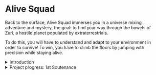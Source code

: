 # Alive Squad

Back to the surface, Alive Squad immerses you in a universe mixing adventure and mystery, the goal: to find your way through the bowels of Zuri, a hostile planet populated by extraterrestrials.
    
To do this, you will have to understand and adapt to your environment in order to survive! To win, you have to climb the floors by jumping with precision while staying alive.

<details>
<summary>Introduction</summary>
<br>
Alive Squad is developed by Clément Cotte, Matis Lima Barros, Ange Mercoyrol--Dol and Yanis Martin.
    
### Story

The story begins when a group of astronauts leave the overpopulated Earth in order to find a new habitable planet. Their ship being damaged by a storm of asteroids, they crash on a planet, Zuri. But when trying to get out of the ship, they slip to the bottom of a crevasse. The majority of the crew gets captured by a mysterious species living on this planet. 

Alone, Philippe avoids being captured but found at the bottom of a cave. His goal is simple, free his comrades and find a way to repair the ship to return to Earth.

    
### Gameplay 

It is a platform game where the character must arrive at the end of each
level by jumping from platform to platform as quickly as possible. The objective will be
to go up from floor to floor until the arrival. The player will interact with his environment,
and will for example have to avoid being detected by enemies. The games will be
in the form of levels, which will be unlockable by completing the previous level. 

Each level will have its particularity and will be unique. The game will get harder and harder level by
level. The player will discover the mechanics of the game as they go. You will have to be precise
and fast while on the move so you don't fall off and get lost.

### Game Style
Alive Squad is inspired by the famous video games Doodle Jump, Getting
Over It or Jump King. These three games have one thing in common, like Alive Squad, they have a
easy to understand concept however Doodle Jump is a game rather made for parties
fast and is easy unlike the other two which are complicated games, frustrating and
long. Alive Squad is a mix of both.

<p align="center">
  <img src="Images/Doodle-Jump-2068.png" width="300" height="300"> <img src="Images/jump-king-9373-6874.png" width="500" height="300">
  <img src="Images/getting-over-it.png" width="500" height="300">
</p>
</details>

<details>
<summary>Project progress: 1st Soutenance</summary>
<br>
    
### Progression 03/11/2022
    
The camera has been implemented and follow the character. Elements and collision boxes needed for levels have been created. The character and his movement animations have been set up. The main menu and the pause menu have also been implemented.

### Camera
The camera follows the character with the CameraFollow script. For this we tell it at each frame to move towards the Player adding 2/10 of a second of delay for
visual comfort.    
<p align="center">
  <img src="Images/Game.png" width="900" height="300"> 
</p>
    
### Modeling
Tilesets were imported and then cut into blocks to build the levels. Then a test platform was created to test the character's movements.
character. We then found graphics of astronaut video games on the internet on the internet that we used on the character. Then we managed the
Then we used the sprites to create animations and link them together.
<p align="center">
  <img src="Images/palette.png" width="570" height="430"> 
</p>
     
### Main menu
Main menu allows to quit the game, access to the settings (for the moment "FullScreen" and "Sound" are the two available settings), and allows you to choose your level by accessing the level menu (level 1 at the moment).
<p align="center">
  <img src="Images/Menu_principale.PNG" width="750" height="500"> 
</p>
    
### Pause menu
Pause menu has 2 buttons "Resume" and "Main, the first one removes the pause and the game continue; the second one returns to the main menu and leaves the game in
progress. It is also possible to access and exit the pause menu with the Escape key.
<p align="center">
  <img src="Images/menu_pause.PNG" width="500" height="280"> 
</p>
    
### Forecast for the future
We will set up the first enemies and the end zones of the game
in order to move on to the next levels. We will make sure that all the levels are finished by the next
submission so that we can focus on multiplayer and the infinite path as well as refinements.
   
</details>
